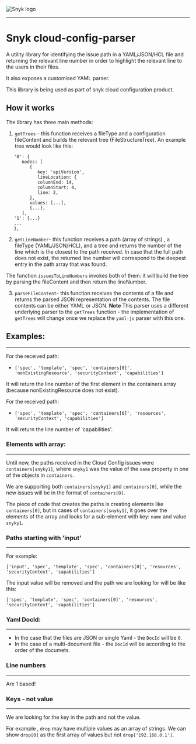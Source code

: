 ![Snyk logo](https://snyk.io/style/asset/logo/snyk-print.svg)

***
# Snyk cloud-config-parser

A utility library for identifying the issue path in a YAML/JSON/HCL file and returning the relevant line number in order to highlight the relevant line to the users in their files.

It also exposes a customised YAML parser.

This library is being used as part of snyk cloud configuration product.

## How it works

The library has three main methods:
1. `getTrees` - this function receives a fileType and a configuration fileContent and builds the relevant tree (FileStructureTree). An example tree would look like this:
```   
   '0': {
      nodes: [
         {
            key: 'apiVersion',
            lineLocation: {
            columnEnd: 14,
            columnStart: 4,
            line: 2,
         },
         values: [...],
         {...},
      ],
   '1': {...}
   ...
   },
   ```
2. `getLineNumber`- this function receives a path (array of strings) , a fileType (YAML/JSON/HCL), and a tree and returns the number of the line which is the closest to the path received.
   In case that the full path does not exist, the returned line number will correspond to the deepest entry in the path array that was found.

The function `issuesToLineNumbers` invokes both of them: it will build the tree by parsing the fileContent and then return the lineNumber.

3. `parseFileContent`- this function receives the contents of a file and returns the parsed JSON representation of the contents.
   The file contents can be either YAML or JSON.
   **Note** This parser uses a different underlying parser to the `getTrees` function - the implementation of `getTrees` will change once we replace the `yaml-js` parser with this one.

## Examples:  

---

For the received path: 

- ```['spec', 'template', 'spec', 'containers[0]', 'nonExistingResource', 'securityContext', 'capabilities']``` 

It will return the line number of the first element in the containers array (because nonExistingResource does not exist).

For the received path: 

- ```['spec', 'template', 'spec', 'containers[0]', 'resources', 'securityContext', 'capabilities']```

It will return the line number of 'capabilities'.


### Elements with array:
---

Until now, the paths received in the Cloud Config issues were `containers[snyky1]`, where `snyky1` was the value of the `name` property in one of the objects in `containers`.  

We are supporting both `containers[snyky1]` and `containers[0]`, while the new issues will be in the format of `containers[0]`.

The piece of code that creates the paths is creating elements like `containers[0]`, but in cases of `containers[snyky1]`, it goes over the elements of the array and looks for a sub-element with key: `name` and value `snyky1`.  


### **Paths starting with 'input'**  
---

For example:  

```['input', 'spec', 'template', 'spec', 'containers[0]', 'resources', 'securityContext', 'capabilities']```

The input value will be removed and the path we are looking for will be like this:  

```['spec', 'template', 'spec', 'containers[0]', 'resources', 'securityContext', 'capabilities']```

### **Yaml DocId:**
---

- In the case that the files are JSON or single Yaml - the `DocId` will be `0`.  
- In the case of a multi-document file - the `DocId` will be according to the order of the documets.


### Line numbers
---
Are 1 based!


### Keys - not value
---

We are looking for the key in the path and not the value.

For example , `drop` may have multiple values as an array of strings. We can show `drop[0]` as the first array of values but not `drop['192.168.0.1']`.
